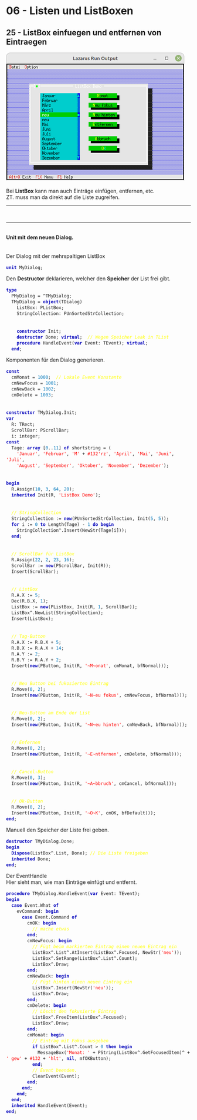 # 06 - Listen und ListBoxen
## 25 - ListBox einfuegen und entfernen von Eintraegen
<img src="image.png" alt="Selfhtml"><br><br>
Bei <b>ListBox</b> kann man auch Einträge einfügen, entfernen, etc.<br>
ZT. muss man da direkt auf die Liste zugreifen.<br>
<hr><br>
<hr><br>
<b>Unit mit dem neuen Dialog.</b><br>
<br><br>
Der Dialog mit der mehrspaltigen ListBox<br>
<pre><code><b><font color="0000BB">unit</font></b> MyDialog;
</code></pre>
Den <b>Destructor</b> deklarieren, welcher den <b>Speicher</b> der List frei gibt.<br>
<pre><code><b><font color="0000BB">type</font></b>
  PMyDialog = ^TMyDialog;
  TMyDialog = <b><font color="0000BB">object</font></b>(TDialog)
    ListBox: PListBox;
    StringCollection: PUnSortedStrCollection;
<br>
    <b><font color="0000BB">constructor</font></b> Init;
    <b><font color="0000BB">destructor</font></b> Done; <b><font color="0000BB">virtual</font></b>;  <i><font color="#FFFF00">// Wegen Speicher Leak in TList</font></i>
    <b><font color="0000BB">procedure</font></b> HandleEvent(<b><font color="0000BB">var</font></b> Event: TEvent); <b><font color="0000BB">virtual</font></b>;
  <b><font color="0000BB">end</font></b>;
</code></pre>
Komponenten für den Dialog generieren.<br>
<pre><code><b><font color="0000BB">const</font></b>
  cmMonat = <font color="#0077BB">1000</font>;  <i><font color="#FFFF00">// Lokale Event Konstante</font></i>
  cmNewFocus = <font color="#0077BB">1001</font>;
  cmNewBack = <font color="#0077BB">1002</font>;
  cmDelete = <font color="#0077BB">1003</font>;
<br>
<b><font color="0000BB">constructor</font></b> TMyDialog.Init;
<b><font color="0000BB">var</font></b>
  R: TRect;
  ScrollBar: PScrollBar;
  i: integer;
<b><font color="0000BB">const</font></b>
  Tage: <b><font color="0000BB">array</font></b> [<font color="#0077BB">0</font>..<font color="#0077BB">11</font>] <b><font color="0000BB">of</font></b> shortstring = (
    <font color="#FF0000">'Januar'</font>, <font color="#FF0000">'Februar'</font>, <font color="#FF0000">'M'</font> + <font color="#FF0000">#132</font><font color="#FF0000">'rz'</font>, <font color="#FF0000">'April'</font>, <font color="#FF0000">'Mai'</font>, <font color="#FF0000">'Juni'</font>, <font color="#FF0000">'Juli'</font>,
    <font color="#FF0000">'August'</font>, <font color="#FF0000">'September'</font>, <font color="#FF0000">'Oktober'</font>, <font color="#FF0000">'November'</font>, <font color="#FF0000">'Dezember'</font>);
<br>
<b><font color="0000BB">begin</font></b>
  R.Assign(<font color="#0077BB">10</font>, <font color="#0077BB">3</font>, <font color="#0077BB">64</font>, <font color="#0077BB">20</font>);
  <b><font color="0000BB">inherited</font></b> Init(R, <font color="#FF0000">'ListBox Demo'</font>);
<br>
  <i><font color="#FFFF00">// StringCollection</font></i>
  StringCollection := <b><font color="0000BB">new</font></b>(PUnSortedStrCollection, Init(<font color="#0077BB">5</font>, <font color="#0077BB">5</font>));
  <b><font color="0000BB">for</font></b> i := <font color="#0077BB">0</font> <b><font color="0000BB">to</font></b> Length(Tage) - <font color="#0077BB">1</font> <b><font color="0000BB">do</font></b> <b><font color="0000BB">begin</font></b>
    StringCollection^.Insert(NewStr(Tage[i]));
  <b><font color="0000BB">end</font></b>;
<br>
  <i><font color="#FFFF00">// ScrollBar für ListBox</font></i>
  R.Assign(<font color="#0077BB">22</font>, <font color="#0077BB">2</font>, <font color="#0077BB">23</font>, <font color="#0077BB">16</font>);
  ScrollBar := <b><font color="0000BB">new</font></b>(PScrollBar, Init(R));
  Insert(ScrollBar);
<br>
  <i><font color="#FFFF00">// ListBox</font></i>
  R.A.X := <font color="#0077BB">5</font>;
  Dec(R.B.X, <font color="#0077BB">1</font>);
  ListBox := <b><font color="0000BB">new</font></b>(PListBox, Init(R, <font color="#0077BB">1</font>, ScrollBar));
  ListBox^.NewList(StringCollection);
  Insert(ListBox);
<br>
  <i><font color="#FFFF00">// Tag-Button</font></i>
  R.A.X := R.B.X + <font color="#0077BB">5</font>;
  R.B.X := R.A.X + <font color="#0077BB">14</font>;
  R.A.Y := <font color="#0077BB">2</font>;
  R.B.Y := R.A.Y + <font color="#0077BB">2</font>;
  Insert(<b><font color="0000BB">new</font></b>(PButton, Init(R, <font color="#FF0000">'~M~onat'</font>, cmMonat, bfNormal)));
<br>
  <i><font color="#FFFF00">// Neu Button bei fukosierten Eintrag</font></i>
  R.Move(<font color="#0077BB">0</font>, <font color="#0077BB">2</font>);
  Insert(<b><font color="0000BB">new</font></b>(PButton, Init(R, <font color="#FF0000">'~N~eu fokus'</font>, cmNewFocus, bfNormal)));
<br>
  <i><font color="#FFFF00">// Neu-Button am Ende der List</font></i>
  R.Move(<font color="#0077BB">0</font>, <font color="#0077BB">2</font>);
  Insert(<b><font color="0000BB">new</font></b>(PButton, Init(R, <font color="#FF0000">'~N~eu hinten'</font>, cmNewBack, bfNormal)));
<br>
  <i><font color="#FFFF00">// Enfernen</font></i>
  R.Move(<font color="#0077BB">0</font>, <font color="#0077BB">2</font>);
  Insert(<b><font color="0000BB">new</font></b>(PButton, Init(R, <font color="#FF0000">'~E~ntfernen'</font>, cmDelete, bfNormal)));
<br>
  <i><font color="#FFFF00">// Cancel-Button</font></i>
  R.Move(<font color="#0077BB">0</font>, <font color="#0077BB">3</font>);
  Insert(<b><font color="0000BB">new</font></b>(PButton, Init(R, <font color="#FF0000">'~A~bbruch'</font>, cmCancel, bfNormal)));
<br>
  <i><font color="#FFFF00">// Ok-Button</font></i>
  R.Move(<font color="#0077BB">0</font>, <font color="#0077BB">2</font>);
  Insert(<b><font color="0000BB">new</font></b>(PButton, Init(R, <font color="#FF0000">'~O~K'</font>, cmOK, bfDefault)));
<b><font color="0000BB">end</font></b>;
</code></pre>
Manuell den Speicher der Liste frei geben.<br>
<pre><code><b><font color="0000BB">destructor</font></b> TMyDialog.Done;
<b><font color="0000BB">begin</font></b>
  <b><font color="0000BB">Dispose</font></b>(ListBox^.List, Done); <i><font color="#FFFF00">// Die Liste freigeben</font></i>
  <b><font color="0000BB">inherited</font></b> Done;
<b><font color="0000BB">end</font></b>;
</code></pre>
Der EventHandle<br>
Hier sieht man, wie man Einträge einfügt und entfernt.<br>
<pre><code><b><font color="0000BB">procedure</font></b> TMyDialog.HandleEvent(<b><font color="0000BB">var</font></b> Event: TEvent);
<b><font color="0000BB">begin</font></b>
  <b><font color="0000BB">case</font></b> Event.What <b><font color="0000BB">of</font></b>
    evCommand: <b><font color="0000BB">begin</font></b>
      <b><font color="0000BB">case</font></b> Event.Command <b><font color="0000BB">of</font></b>
        cmOK: <b><font color="0000BB">begin</font></b>
          <i><font color="#FFFF00">// mache etwas</font></i>
        <b><font color="0000BB">end</font></b>;
        cmNewFocus: <b><font color="0000BB">begin</font></b>
          <i><font color="#FFFF00">// Fügt beim markierten Eintrag einen neuen Eintrag ein</font></i>
          ListBox^.List^.AtInsert(ListBox^.Focused, NewStr(<font color="#FF0000">'neu'</font>));
          ListBox^.SetRange(ListBox^.List^.Count);
          ListBox^.Draw;
        <b><font color="0000BB">end</font></b>;
        cmNewBack: <b><font color="0000BB">begin</font></b>
          <i><font color="#FFFF00">// Fügt hinten einen neuen Eintrag ein</font></i>
          ListBox^.Insert(NewStr(<font color="#FF0000">'neu'</font>));
          ListBox^.Draw;
        <b><font color="0000BB">end</font></b>;
        cmDelete: <b><font color="0000BB">begin</font></b>
          <i><font color="#FFFF00">// Löscht den fokusierte Eintrag</font></i>
          ListBox^.FreeItem(ListBox^.Focused);
          ListBox^.Draw;
        <b><font color="0000BB">end</font></b>;
        cmMonat: <b><font color="0000BB">begin</font></b>
          <i><font color="#FFFF00">// Eintrag mit Fokus ausgeben</font></i>
          <b><font color="0000BB">if</font></b> ListBox^.List^.Count &gt; <font color="#0077BB">0</font> <b><font color="0000BB">then</font></b> <b><font color="0000BB">begin</font></b>
            MessageBox(<font color="#FF0000">'Monat: '</font> + PString(ListBox^.GetFocusedItem)^ + <font color="#FF0000">' gew'</font> + <font color="#FF0000">#132</font> + <font color="#FF0000">'hlt'</font>, <b><font color="0000BB">nil</font></b>, mfOKButton);
          <b><font color="0000BB">end</font></b>;
          <i><font color="#FFFF00">// Event beenden.</font></i>
          ClearEvent(Event);
        <b><font color="0000BB">end</font></b>;
      <b><font color="0000BB">end</font></b>;
    <b><font color="0000BB">end</font></b>;
  <b><font color="0000BB">end</font></b>;
  <b><font color="0000BB">inherited</font></b> HandleEvent(Event);
<b><font color="0000BB">end</font></b>;
</code></pre>
<br>
